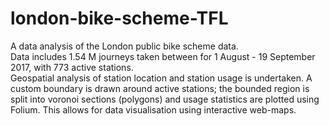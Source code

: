 # london-bike-scheme-TFL

A data analysis of the London public bike scheme data. 
<br>
Data includes 1.54 M journeys taken between for 1 August - 19 September 2017, with 773 active stations.
<br>
Geospatial analysis of station location and station usage is undertaken. A custom boundary is drawn around active stations; the bounded region is split into voronoi sections (polygons) and usage statistics are plotted using Folium. This allows for data visualisation using interactive web-maps.

